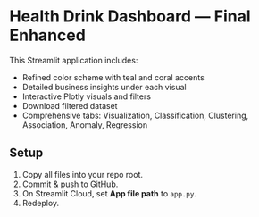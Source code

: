# Health Drink Dashboard — Final Enhanced

This Streamlit application includes:
- Refined color scheme with teal and coral accents
- Detailed business insights under each visual
- Interactive Plotly visuals and filters
- Download filtered dataset
- Comprehensive tabs: Visualization, Classification, Clustering, Association, Anomaly, Regression

## Setup
1. Copy all files into your repo root.
2. Commit & push to GitHub.
3. On Streamlit Cloud, set **App file path** to `app.py`.
4. Redeploy.
